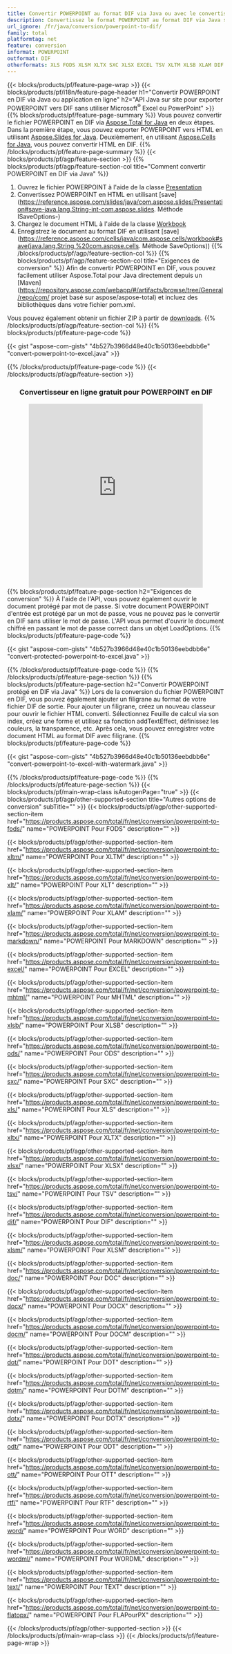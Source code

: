 ```yaml
---
title: Convertir POWERPOINT au format DIF via Java ou avec le convertisseur en ligne gratuit
description: Convertissez le format POWERPOINT au format DIF via Java sans utiliser Microsoft Excel ou PowerPoint ou en ligne. Testez rapidement le convertisseur en ligne POT vers CSV gratuit avant d'intégrer le code. 
url_ignore: /fr/java/conversion/powerpoint-to-dif/
family: total
platformtag: net
feature: conversion
informat: POWERPOINT
outformat: DIF
otherformats: XLS FODS XLSM XLTX SXC XLSX EXCEL TSV XLTM XLSB XLAM DIF MARKDOWN MHTML ODS XLT DOC DOCX DOCM DOT DOTM DOTX ODT OTT RTF WORD WORDML TEXT FLATOPX
---
```

{{< blocks/products/pf/feature-page-wrap >}}
{{< blocks/products/pf/i18n/feature-page-header h1="Convertir POWERPOINT en DIF via Java ou application en ligne" h2="API Java sur site pour exporter POWERPOINT vers DIF sans utiliser Microsoft<sup>&reg;</sup> Excel ou PowerPoint" >}}
{{% blocks/products/pf/feature-page-summary %}}
Vous pouvez convertir le fichier POWERPOINT en DIF via [Aspose.Total for Java](https://products.aspose.com/total/java/) en deux étapes. Dans la première étape, vous pouvez exporter POWERPOINT vers HTML en utilisant [Aspose.Slides for Java](https://products.aspose.com/slides/java/). Deuxièmement, en utilisant [Aspose.Cells for Java](https://products.aspose.com/cells/java/), vous pouvez convertir HTML en DIF.
{{% /blocks/products/pf/feature-page-summary  %}}
{{< blocks/products/pf/agp/feature-section >}}
{{% blocks/products/pf/agp/feature-section-col title="Comment convertir POWERPOINT en DIF via Java" %}}
1. Ouvrez le fichier POWERPOINT à l'aide de la classe [Presentation](https://reference.aspose.com/slides/java/com.aspose.slides/Presentation)
2. Convertissez POWERPOINT en HTML en utilisant [save](https://reference.aspose.com/slides/java/com.aspose.slides/Presentation#save-java.lang.String-int-com.aspose.slides. Méthode ISaveOptions-)
3. Chargez le document HTML à l'aide de la classe [Workbook](https://reference.aspose.com/cells/java/com.aspose.cells/Workbook)
4. Enregistrez le document au format DIF en utilisant [save](https://reference.aspose.com/cells/java/com.aspose.cells/workbook#save(java.lang.String,%20com.aspose.cells. Méthode SaveOptions))
{{% /blocks/products/pf/agp/feature-section-col %}}
{{% blocks/products/pf/agp/feature-section-col title="Exigences de conversion" %}}
Afin de convertir POWERPOINT en DIF, vous pouvez facilement utiliser Aspose.Total pour Java directement depuis un [Maven](https://repository.aspose.com/webapp/#/artifacts/browse/tree/General/repo/com/ projet basé sur aspose/aspose-total) et incluez des bibliothèques dans votre fichier pom.xml.

Vous pouvez également obtenir un fichier ZIP à partir de [downloads](https://releases.aspose.com/total/java).
{{% /blocks/products/pf/agp/feature-section-col %}}
{{% blocks/products/pf/feature-page-code %}}

{{< gist "aspose-com-gists" "4b527b3966d48e40c1b50136eebdbb6e" "convert-powerpoint-to-excel.java" >}}


{{% /blocks/products/pf/feature-page-code %}}
{{< /blocks/products/pf/agp/feature-section >}}
<div class="container-fluid agp-content bg-white aboutfile box-1 vh100 section nopbtm">
<div class=container>
<div class=row>
<div class="demobox tc col-md-12 padding-0" align="center">

<h3>Convertisseur en ligne gratuit pour POWERPOINT en DIF</h3>

<iframe style="border: none; height: 426px;" scrolling="no" src="https://total-conversion-app-65z5r2lp.qa.k8s.dynabic.com/?to=dif&from=pptx" id="child-iframe" width="80%"></iframe>

</div></div>
</div></div>
{{% blocks/products/pf/feature-page-section  h2="Exigences de conversion" %}}
À l'aide de l'API, vous pouvez également ouvrir le document protégé par mot de passe. Si votre document POWERPOINT d'entrée est protégé par un mot de passe, vous ne pouvez pas le convertir en DIF sans utiliser le mot de passe. L'API vous permet d'ouvrir le document chiffré en passant le mot de passe correct dans un objet LoadOptions.  
{{% blocks/products/pf/feature-page-code %}}

{{< gist "aspose-com-gists" "4b527b3966d48e40c1b50136eebdbb6e" "convert-protected-powerpoint-to-excel.java" >}}

{{% /blocks/products/pf/feature-page-code  %}}
{{% /blocks/products/pf/feature-page-section %}}
{{% blocks/products/pf/feature-page-section  h2="Convertir POWERPOINT protégé en DIF via Java" %}}
Lors de la conversion du fichier POWERPOINT en DIF, vous pouvez également ajouter un filigrane au format de votre fichier DIF de sortie. Pour ajouter un filigrane, créez un nouveau classeur pour ouvrir le fichier HTML converti. Sélectionnez Feuille de calcul via son index, créez une forme et utilisez sa fonction addTextEffect, définissez les couleurs, la transparence, etc. Après cela, vous pouvez enregistrer votre document HTML au format DIF avec filigrane. 
{{% blocks/products/pf/feature-page-code %}}

{{< gist "aspose-com-gists" "4b527b3966d48e40c1b50136eebdbb6e" "convert-powerpoint-to-excel-with-watermark.java" >}}

{{% /blocks/products/pf/feature-page-code  %}}
{{% /blocks/products/pf/feature-page-section %}}
{{< blocks/products/pf/main-wrap-class isAutogenPage="true" >}}
{{< blocks/products/pf/agp/other-supported-section title="Autres options de conversion" subTitle="" >}}
{{< blocks/products/pf/agp/other-supported-section-item href="https://products.aspose.com/total/fr/net/conversion/powerpoint-to-fods/" name="POWERPOINT Pour FODS" description="" >}}

{{< blocks/products/pf/agp/other-supported-section-item href="https://products.aspose.com/total/fr/net/conversion/powerpoint-to-xltm/" name="POWERPOINT Pour XLTM" description="" >}}

{{< blocks/products/pf/agp/other-supported-section-item href="https://products.aspose.com/total/fr/net/conversion/powerpoint-to-xlt/" name="POWERPOINT Pour XLT" description="" >}}

{{< blocks/products/pf/agp/other-supported-section-item href="https://products.aspose.com/total/fr/net/conversion/powerpoint-to-xlam/" name="POWERPOINT Pour XLAM" description="" >}}

{{< blocks/products/pf/agp/other-supported-section-item href="https://products.aspose.com/total/fr/net/conversion/powerpoint-to-markdown/" name="POWERPOINT Pour MARKDOWN" description="" >}}

{{< blocks/products/pf/agp/other-supported-section-item href="https://products.aspose.com/total/fr/net/conversion/powerpoint-to-excel/" name="POWERPOINT Pour EXCEL" description="" >}}

{{< blocks/products/pf/agp/other-supported-section-item href="https://products.aspose.com/total/fr/net/conversion/powerpoint-to-mhtml/" name="POWERPOINT Pour MHTML" description="" >}}

{{< blocks/products/pf/agp/other-supported-section-item href="https://products.aspose.com/total/fr/net/conversion/powerpoint-to-xlsb/" name="POWERPOINT Pour XLSB" description="" >}}

{{< blocks/products/pf/agp/other-supported-section-item href="https://products.aspose.com/total/fr/net/conversion/powerpoint-to-ods/" name="POWERPOINT Pour ODS" description="" >}}

{{< blocks/products/pf/agp/other-supported-section-item href="https://products.aspose.com/total/fr/net/conversion/powerpoint-to-sxc/" name="POWERPOINT Pour SXC" description="" >}}

{{< blocks/products/pf/agp/other-supported-section-item href="https://products.aspose.com/total/fr/net/conversion/powerpoint-to-xls/" name="POWERPOINT Pour XLS" description="" >}}

{{< blocks/products/pf/agp/other-supported-section-item href="https://products.aspose.com/total/fr/net/conversion/powerpoint-to-xltx/" name="POWERPOINT Pour XLTX" description="" >}}

{{< blocks/products/pf/agp/other-supported-section-item href="https://products.aspose.com/total/fr/net/conversion/powerpoint-to-xlsx/" name="POWERPOINT Pour XLSX" description="" >}}

{{< blocks/products/pf/agp/other-supported-section-item href="https://products.aspose.com/total/fr/net/conversion/powerpoint-to-tsv/" name="POWERPOINT Pour TSV" description="" >}}

{{< blocks/products/pf/agp/other-supported-section-item href="https://products.aspose.com/total/fr/net/conversion/powerpoint-to-dif/" name="POWERPOINT Pour DIF" description="" >}}

{{< blocks/products/pf/agp/other-supported-section-item href="https://products.aspose.com/total/fr/net/conversion/powerpoint-to-xlsm/" name="POWERPOINT Pour XLSM" description="" >}}

{{< blocks/products/pf/agp/other-supported-section-item href="https://products.aspose.com/total/fr/net/conversion/powerpoint-to-doc/" name="POWERPOINT Pour DOC" description="" >}}

{{< blocks/products/pf/agp/other-supported-section-item href="https://products.aspose.com/total/fr/net/conversion/powerpoint-to-docx/" name="POWERPOINT Pour DOCX" description="" >}}

{{< blocks/products/pf/agp/other-supported-section-item href="https://products.aspose.com/total/fr/net/conversion/powerpoint-to-docm/" name="POWERPOINT Pour DOCM" description="" >}}

{{< blocks/products/pf/agp/other-supported-section-item href="https://products.aspose.com/total/fr/net/conversion/powerpoint-to-dot/" name="POWERPOINT Pour DOT" description="" >}}

{{< blocks/products/pf/agp/other-supported-section-item href="https://products.aspose.com/total/fr/net/conversion/powerpoint-to-dotm/" name="POWERPOINT Pour DOTM" description="" >}}

{{< blocks/products/pf/agp/other-supported-section-item href="https://products.aspose.com/total/fr/net/conversion/powerpoint-to-dotx/" name="POWERPOINT Pour DOTX" description="" >}}

{{< blocks/products/pf/agp/other-supported-section-item href="https://products.aspose.com/total/fr/net/conversion/powerpoint-to-odt/" name="POWERPOINT Pour ODT" description="" >}}

{{< blocks/products/pf/agp/other-supported-section-item href="https://products.aspose.com/total/fr/net/conversion/powerpoint-to-ott/" name="POWERPOINT Pour OTT" description="" >}}

{{< blocks/products/pf/agp/other-supported-section-item href="https://products.aspose.com/total/fr/net/conversion/powerpoint-to-rtf/" name="POWERPOINT Pour RTF" description="" >}}

{{< blocks/products/pf/agp/other-supported-section-item href="https://products.aspose.com/total/fr/net/conversion/powerpoint-to-word/" name="POWERPOINT Pour WORD" description="" >}}

{{< blocks/products/pf/agp/other-supported-section-item href="https://products.aspose.com/total/fr/net/conversion/powerpoint-to-wordml/" name="POWERPOINT Pour WORDML" description="" >}}

{{< blocks/products/pf/agp/other-supported-section-item href="https://products.aspose.com/total/fr/net/conversion/powerpoint-to-text/" name="POWERPOINT Pour TEXT" description="" >}}

{{< blocks/products/pf/agp/other-supported-section-item href="https://products.aspose.com/total/fr/net/conversion/powerpoint-to-flatopx/" name="POWERPOINT Pour FLAPourPX" description="" >}}


{{< /blocks/products/pf/agp/other-supported-section >}}
{{< /blocks/products/pf/main-wrap-class >}}
{{< /blocks/products/pf/feature-page-wrap >}}